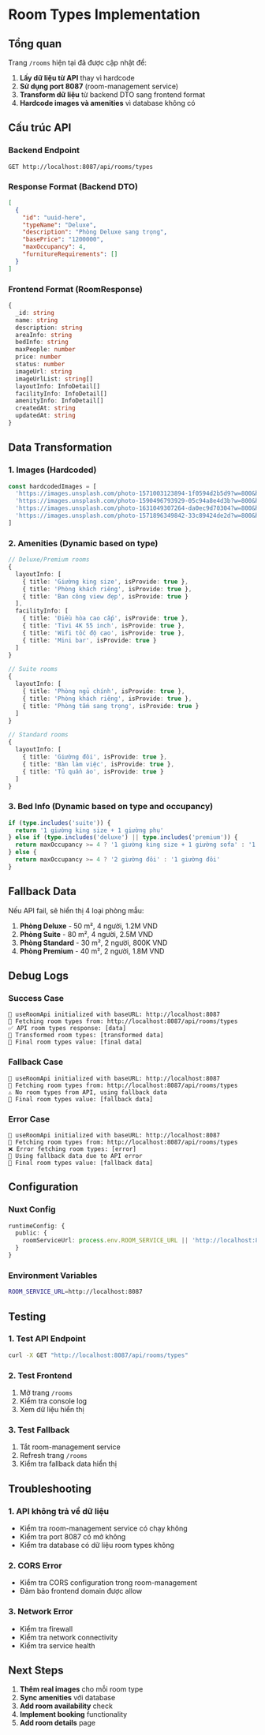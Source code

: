 # Room Types Implementation

## Tổng quan

Trang `/rooms` hiện tại đã được cập nhật để:

1. **Lấy dữ liệu từ API** thay vì hardcode
2. **Sử dụng port 8087** (room-management service)
3. **Transform dữ liệu** từ backend DTO sang frontend format
4. **Hardcode images và amenities** vì database không có

## Cấu trúc API

### Backend Endpoint
```
GET http://localhost:8087/api/rooms/types
```

### Response Format (Backend DTO)
```json
[
  {
    "id": "uuid-here",
    "typeName": "Deluxe",
    "description": "Phòng Deluxe sang trọng",
    "basePrice": "1200000",
    "maxOccupancy": 4,
    "furnitureRequirements": []
  }
]
```

### Frontend Format (RoomResponse)
```typescript
{
  _id: string
  name: string
  description: string
  areaInfo: string
  bedInfo: string
  maxPeople: number
  price: number
  status: number
  imageUrl: string
  imageUrlList: string[]
  layoutInfo: InfoDetail[]
  facilityInfo: InfoDetail[]
  amenityInfo: InfoDetail[]
  createdAt: string
  updatedAt: string
}
```

## Data Transformation

### 1. Images (Hardcoded)
```typescript
const hardcodedImages = [
  'https://images.unsplash.com/photo-1571003123894-1f0594d2b5d9?w=800&h=600&fit=crop',
  'https://images.unsplash.com/photo-1590496793929-05c94a8e4d3b?w=800&h=600&fit=crop',
  'https://images.unsplash.com/photo-1631049307264-da0ec9d70304?w=800&h=600&fit=crop',
  'https://images.unsplash.com/photo-1571896349842-33c89424de2d?w=800&h=600&fit=crop'
]
```

### 2. Amenities (Dynamic based on type)
```typescript
// Deluxe/Premium rooms
{
  layoutInfo: [
    { title: 'Giường king size', isProvide: true },
    { title: 'Phòng khách riêng', isProvide: true },
    { title: 'Ban công view đẹp', isProvide: true }
  ],
  facilityInfo: [
    { title: 'Điều hòa cao cấp', isProvide: true },
    { title: 'Tivi 4K 55 inch', isProvide: true },
    { title: 'Wifi tốc độ cao', isProvide: true },
    { title: 'Mini bar', isProvide: true }
  ]
}

// Suite rooms
{
  layoutInfo: [
    { title: 'Phòng ngủ chính', isProvide: true },
    { title: 'Phòng khách riêng', isProvide: true },
    { title: 'Phòng tắm sang trọng', isProvide: true }
  ]
}

// Standard rooms
{
  layoutInfo: [
    { title: 'Giường đôi', isProvide: true },
    { title: 'Bàn làm việc', isProvide: true },
    { title: 'Tủ quần áo', isProvide: true }
  ]
}
```

### 3. Bed Info (Dynamic based on type and occupancy)
```typescript
if (type.includes('suite')) {
  return '1 giường king size + 1 giường phụ'
} else if (type.includes('deluxe') || type.includes('premium')) {
  return maxOccupancy >= 4 ? '1 giường king size + 1 giường sofa' : '1 giường king size'
} else {
  return maxOccupancy >= 4 ? '2 giường đôi' : '1 giường đôi'
}
```

## Fallback Data

Nếu API fail, sẽ hiển thị 4 loại phòng mẫu:

1. **Phòng Deluxe** - 50 m², 4 người, 1.2M VND
2. **Phòng Suite** - 80 m², 4 người, 2.5M VND
3. **Phòng Standard** - 30 m², 2 người, 800K VND
4. **Phòng Premium** - 40 m², 2 người, 1.8M VND

## Debug Logs

### Success Case
```
🚀 useRoomApi initialized with baseURL: http://localhost:8087
📡 Fetching room types from: http://localhost:8087/api/rooms/types
✅ API room types response: [data]
🎯 Transformed room types: [transformed data]
🏁 Final room types value: [final data]
```

### Fallback Case
```
🚀 useRoomApi initialized with baseURL: http://localhost:8087
📡 Fetching room types from: http://localhost:8087/api/rooms/types
⚠️ No room types from API, using fallback data
🏁 Final room types value: [fallback data]
```

### Error Case
```
🚀 useRoomApi initialized with baseURL: http://localhost:8087
📡 Fetching room types from: http://localhost:8087/api/rooms/types
❌ Error fetching room types: [error]
🔄 Using fallback data due to API error
🏁 Final room types value: [fallback data]
```

## Configuration

### Nuxt Config
```typescript
runtimeConfig: {
  public: {
    roomServiceUrl: process.env.ROOM_SERVICE_URL || 'http://localhost:8087'
  }
}
```

### Environment Variables
```bash
ROOM_SERVICE_URL=http://localhost:8087
```

## Testing

### 1. Test API Endpoint
```bash
curl -X GET "http://localhost:8087/api/rooms/types"
```

### 2. Test Frontend
1. Mở trang `/rooms`
2. Kiểm tra console log
3. Xem dữ liệu hiển thị

### 3. Test Fallback
1. Tắt room-management service
2. Refresh trang `/rooms`
3. Kiểm tra fallback data hiển thị

## Troubleshooting

### 1. API không trả về dữ liệu
- Kiểm tra room-management service có chạy không
- Kiểm tra port 8087 có mở không
- Kiểm tra database có dữ liệu room types không

### 2. CORS Error
- Kiểm tra CORS configuration trong room-management
- Đảm bảo frontend domain được allow

### 3. Network Error
- Kiểm tra firewall
- Kiểm tra network connectivity
- Kiểm tra service health

## Next Steps

1. **Thêm real images** cho mỗi room type
2. **Sync amenities** với database
3. **Add room availability** check
4. **Implement booking** functionality
5. **Add room details** page

